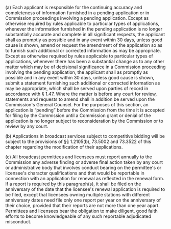 (a) Each applicant is responsible for the continuing accuracy and completeness of information furnished in a pending application or in Commission proceedings involving a pending application. Except as otherwise required by rules applicable to particular types of applications, whenever the information furnished in the pending application is no longer substantially accurate and complete in all significant respects, the applicant shall as promptly as possible and in any event within 30 days, unless good cause is shown, amend or request the amendment of the application so as to furnish such additional or corrected information as may be appropriate. Except as otherwise required by rules applicable to particular types of applications, whenever there has been a substantial change as to any other matter which may be of decisional significance in a Commission proceeding involving the pending application, the applicant shall as promptly as possible and in any event within 30 days, unless good cause is shown, submit a statement furnishing such additional or corrected information as may be appropriate, which shall be served upon parties of record in accordance with § 1.47. Where the matter is before any court for review, statements and requests to amend shall in addition be served upon the Commission's General Counsel. For the purposes of this section, an application is “pending” before the Commission from the time it is accepted for filing by the Commission until a Commission grant or denial of the application is no longer subject to reconsideration by the Commission or to review by any court.

(b) Applications in broadcast services subject to competitive bidding will be subject to the provisions of §§ 1.2105(b), 73.5002 and 73.3522 of this chapter regarding the modification of their applications.

(c) All broadcast permittees and licensees must report annually to the Commission any adverse finding or adverse final action taken by any court or administrative body that involves conduct bearing on the permittee's or licensee's character qualifications and that would be reportable in connection with an application for renewal as reflected in the renewal form. If a report is required by this paragraph(s), it shall be filed on the anniversary of the date that the licensee's renewal application is required to be filed, except that licensees owning multiple stations with different anniversary dates need file only one report per year on the anniversary of their choice, provided that their reports are not more than one year apart. Permittees and licensees bear the obligation to make diligent, good faith efforts to become knowledgeable of any such reportable adjudicated misconduct.
                                    


